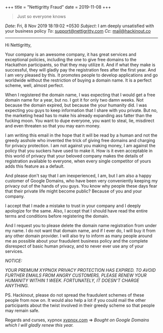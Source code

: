 +++
title = "Nettigritty Fraud"
date = 2019-11-08
+++

> Just so everyone knows

_Date_: Fri, 8 Nov 2019 18:19:02 +0530
_Subject_: I am deeply unsatisfied with your business policy
_To_: support@nettigritty.com
_Cc_: mail@hackinout.co

---

Hi Nettigritty,

Your company is an awesome company, it has great services and exceptional policies, including the one to give free domains to the Hackathon participants, so that they may utilize it. And if what they make is successful, they will gladly pay the registration fees after the first year. And I am very pleased by this. It promotes people to develop applications and go worldwide without the restriction of buying a domain name. It is a perfect scheme, well, almost perfect.

When I registered the domain name, I was expecting that I would get a free domain name for a year, but no. I got it for only two damn weeks. Not because the domain expired, but because the your humanity did. I was expecting you guys to keep information that I share with you private. But no, the marketing head has to make his already expanding ass fatter than the fucking moon. You want to dupe everyone, you want to steal, lie, misdirect and even threaten so that you may earn money.

I am writing this email in the hope that it will be read by a human and not the greedy asshole who invented the trick of giving free domains and charging for privacy protection. I am not against you making money, I am against the policy that you suckers have used to make it. How is it even acceptable in this world of privacy that your beloved company makes the details of registration available to everyone, when every single competitor of yours adds this feature as a default.

And please don't say that I am inexperienced, I am, but I am also a happy customer of Google Domains, who have been very conveniently keeping my privacy out of the hands of you guys. You know why people these days fear that their private life might become public? Because of you and your company.

I accept that I made a mistake to trust in your company and I deeply apologize for the same. Also, I accept that I should have read the entire terms and conditions before registering the domain.

And I request you to please delete the domain name registration from under my name. I do not want that domain name, and if I ever do, I will buy it from any other domain provider. I will also try to inform as many people around me as possible about your fraudulent business policy and the complete disrespect of basic human privacy, and to never ever use any of your services.

_NOTICE:_

_YOUR PREMIUM XYPNOX PRIVACY PROTECTION HAS EXPIRED. TO AVOID FURTHER EMAILS FROM ANGRY CUSTOMERS, PLEASE RENEW YOUR HUMANITY WITHIN 1 WEEK. FORTUNATELY, IT DOESN'T CHARGE ANYTHING._

PS. Hackinout, please do not spread the fraudulent schemes of these people from now on. It would also help a lot if you could mail the other participants about the twist involved in their greedy scheme so that people may remain safe.

Regards and curses,
xypnox
[xypnox.com](http://xypnox.com) => _Bought on Google Domains which I will gladly renew this year._
